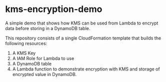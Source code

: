 # kms-encryption-demo
A simple demo that shows how KMS can be used from Lambda to encrypt data before storing in a DynamoDB table.


This repository consists of a single CloudFormation template that builds the following resources:

1) A KMS Key
2) A IAM Role for Lambda to use
3) A DynamoDB table
4) A Lambda function to demonstrate encryption with KMS and storage of encrypted value in DynamoDB.
